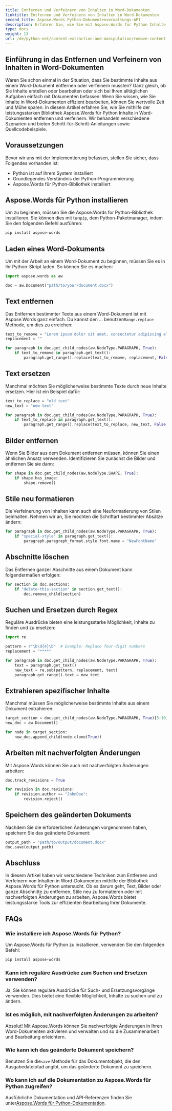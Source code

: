 ```yaml
---
title: Entfernen und Verfeinern von Inhalten in Word-Dokumenten
linktitle: Entfernen und Verfeinern von Inhalten in Word-Dokumenten
second_title: Aspose.Words Python-Dokumentenverwaltungs-API
description: Erfahren Sie, wie Sie mit Aspose.Words für Python Inhalte in Word-Dokumenten effizient entfernen und verfeinern. Schritt-für-Schritt-Anleitung mit Quellcode-Beispielen.
type: docs
weight: 13
url: /de/python-net/content-extraction-and-manipulation/remove-content-documents/
---
```


## Einführung in das Entfernen und Verfeinern von Inhalten in Word-Dokumenten

Waren Sie schon einmal in der Situation, dass Sie bestimmte Inhalte aus einem Word-Dokument entfernen oder verfeinern mussten? Ganz gleich, ob Sie Inhalte erstellen oder bearbeiten oder sich bei Ihren alltäglichen Aufgaben einfach mit Dokumenten befassen: Wenn Sie wissen, wie Sie Inhalte in Word-Dokumenten effizient bearbeiten, können Sie wertvolle Zeit und Mühe sparen. In diesem Artikel erfahren Sie, wie Sie mithilfe der leistungsstarken Bibliothek Aspose.Words für Python Inhalte in Word-Dokumenten entfernen und verfeinern. Wir behandeln verschiedene Szenarien und bieten Schritt-für-Schritt-Anleitungen sowie Quellcodebeispiele.

## Voraussetzungen

Bevor wir uns mit der Implementierung befassen, stellen Sie sicher, dass Folgendes vorhanden ist:

- Python ist auf Ihrem System installiert
- Grundlegendes Verständnis der Python-Programmierung
- Aspose.Words für Python-Bibliothek installiert

## Aspose.Words für Python installieren

 Um zu beginnen, müssen Sie die Aspose.Words for Python-Bibliothek installieren. Sie können dies mit tun`pip`, dem Python-Paketmanager, indem Sie den folgenden Befehl ausführen:

```bash
pip install aspose-words
```

## Laden eines Word-Dokuments

Um mit der Arbeit an einem Word-Dokument zu beginnen, müssen Sie es in Ihr Python-Skript laden. So können Sie es machen:

```python
import aspose.words as aw

doc = aw.Document("path/to/your/document.docx")
```

## Text entfernen

 Das Entfernen bestimmter Texte aus einem Word-Dokument ist mit Aspose.Words ganz einfach. Du kannst den ... benutzen`Range.replace` Methode, um dies zu erreichen:

```python
text_to_remove = "Lorem ipsum dolor sit amet, consectetur adipiscing elit."
replacement = ""

for paragraph in doc.get_child_nodes(aw.NodeType.PARAGRAPH, True):
    if text_to_remove in paragraph.get_text():
        paragraph.get_range().replace(text_to_remove, replacement, False, False)
```

## Text ersetzen

Manchmal möchten Sie möglicherweise bestimmte Texte durch neue Inhalte ersetzen. Hier ist ein Beispiel dafür:

```python
text_to_replace = "old text"
new_text = "new text"

for paragraph in doc.get_child_nodes(aw.NodeType.PARAGRAPH, True):
    if text_to_replace in paragraph.get_text():
        paragraph.get_range().replace(text_to_replace, new_text, False, False)
```

## Bilder entfernen

Wenn Sie Bilder aus dem Dokument entfernen müssen, können Sie einen ähnlichen Ansatz verwenden. Identifizieren Sie zunächst die Bilder und entfernen Sie sie dann:

```python
for shape in doc.get_child_nodes(aw.NodeType.SHAPE, True):
    if shape.has_image:
        shape.remove()
```

## Stile neu formatieren

Die Verfeinerung von Inhalten kann auch eine Neuformatierung von Stilen beinhalten. Nehmen wir an, Sie möchten die Schriftart bestimmter Absätze ändern:

```python
for paragraph in doc.get_child_nodes(aw.NodeType.PARAGRAPH, True):
    if "special-style" in paragraph.get_text():
        paragraph.paragraph_format.style.font.name = "NewFontName"
```

## Abschnitte löschen

Das Entfernen ganzer Abschnitte aus einem Dokument kann folgendermaßen erfolgen:

```python
for section in doc.sections:
    if "delete-this-section" in section.get_text():
        doc.remove_child(section)
```

## Suchen und Ersetzen durch Regex

Reguläre Ausdrücke bieten eine leistungsstarke Möglichkeit, Inhalte zu finden und zu ersetzen:

```python
import re

pattern = r"\b\d{4}\b"  # Example: Replace four-digit numbers
replacement = "****"

for paragraph in doc.get_child_nodes(aw.NodeType.PARAGRAPH, True):
    text = paragraph.get_text()
    new_text = re.sub(pattern, replacement, text)
    paragraph.get_range().text = new_text
```

## Extrahieren spezifischer Inhalte

Manchmal müssen Sie möglicherweise bestimmte Inhalte aus einem Dokument extrahieren:

```python
target_section = doc.get_child_nodes(aw.NodeType.PARAGRAPH, True)[5:10]
new_doc = aw.Document()

for node in target_section:
    new_doc.append_child(node.clone(True))
```

## Arbeiten mit nachverfolgten Änderungen

Mit Aspose.Words können Sie auch mit nachverfolgten Änderungen arbeiten:

```python
doc.track_revisions = True

for revision in doc.revisions:
    if revision.author == "JohnDoe":
        revision.reject()
```

## Speichern des geänderten Dokuments

Nachdem Sie die erforderlichen Änderungen vorgenommen haben, speichern Sie das geänderte Dokument:

```python
output_path = "path/to/output/document.docx"
doc.save(output_path)
```

## Abschluss

In diesem Artikel haben wir verschiedene Techniken zum Entfernen und Verfeinern von Inhalten in Word-Dokumenten mithilfe der Bibliothek Aspose.Words für Python untersucht. Ob es darum geht, Text, Bilder oder ganze Abschnitte zu entfernen, Stile neu zu formatieren oder mit nachverfolgten Änderungen zu arbeiten, Aspose.Words bietet leistungsstarke Tools zur effizienten Bearbeitung Ihrer Dokumente.

## FAQs

### Wie installiere ich Aspose.Words für Python?

Um Aspose.Words für Python zu installieren, verwenden Sie den folgenden Befehl:
```bash
pip install aspose-words
```

### Kann ich reguläre Ausdrücke zum Suchen und Ersetzen verwenden?

Ja, Sie können reguläre Ausdrücke für Such- und Ersetzungsvorgänge verwenden. Dies bietet eine flexible Möglichkeit, Inhalte zu suchen und zu ändern.

### Ist es möglich, mit nachverfolgten Änderungen zu arbeiten?

Absolut! Mit Aspose.Words können Sie nachverfolgte Änderungen in Ihren Word-Dokumenten aktivieren und verwalten und so die Zusammenarbeit und Bearbeitung erleichtern.

### Wie kann ich das geänderte Dokument speichern?

 Benutzen Sie die`save` Methode für das Dokumentobjekt, die den Ausgabedateipfad angibt, um das geänderte Dokument zu speichern.

### Wo kann ich auf die Dokumentation zu Aspose.Words für Python zugreifen?

 Ausführliche Dokumentation und API-Referenzen finden Sie unter[Aspose.Words für Python-Dokumentation](https://reference.aspose.com/words/python-net/).